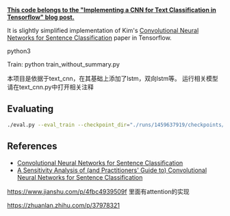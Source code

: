 **[This code belongs to the "Implementing a CNN for Text Classification in Tensorflow" blog post.](http://www.wildml.com/2015/12/implementing-a-cnn-for-text-classification-in-tensorflow/)**

It is slightly simplified implementation of Kim's [Convolutional Neural Networks for Sentence Classification](http://arxiv.org/abs/1408.5882) paper in Tensorflow.

python3

Train:
python train_without_summary.py

本项目是依据于text_cnn，在其基础上添加了lstm，双向lstm等。
运行相关模型请在text_cnn.py中打开相关注释

## Evaluating

```bash
./eval.py --eval_train --checkpoint_dir="./runs/1459637919/checkpoints/"
```


## References

- [Convolutional Neural Networks for Sentence Classification](http://arxiv.org/abs/1408.5882)
- [A Sensitivity Analysis of (and Practitioners' Guide to) Convolutional Neural Networks for Sentence Classification](http://arxiv.org/abs/1510.03820)

https://www.jianshu.com/p/4fbc4939509f 里面有attention的实现

https://zhuanlan.zhihu.com/p/37978321
